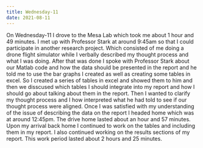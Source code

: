 ```yaml
---
title: Wednesday-11
date: 2021-08-11
---
```

On Wednesday-11 I drove to the Mesa Lab which took me about 1 hour and 49 minutes. I met up with Professor Stark at around 9:45am so that I could participate in another research project. 
Which consisted of me doing a drone flight simulator while I verbally described my thought process and what I was doing. After that was done I spoke with Professor Stark
about our Matlab code and how the data should be presented in the report and he told me to use the bar graphs I created as well as creating some tables in excel. So I created a 
series of tables in excel and showed them to him and then we disscused which tables I should integrate into my report and how I should go about talking about them in the report.
Then I wanted to clarify my thought process and I how interpreted what he had told to see if our thought process were aligned. Once I was satisfied with my understanding of the
issue of describing the data on the report I headed home which was at around 12:45pm. The drive home lasted about an hour and 57 minutes. Upon my arrival back home I continued to
work on the tables and including them in my report. I also continued working on the results sections of my report. This work period lasted about 2 hours and 25 minutes.
